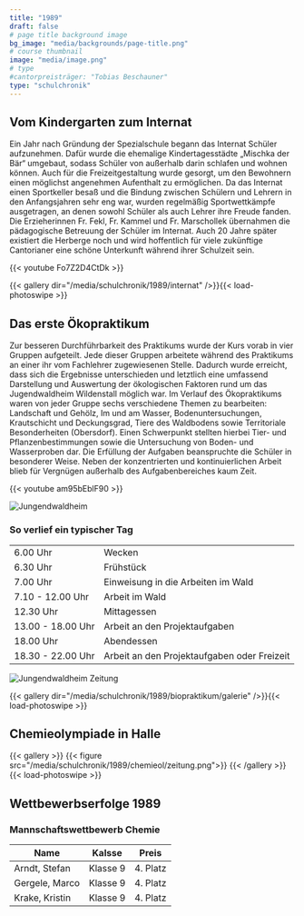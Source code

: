 ```yaml
---
title: "1989"
draft: false
# page title background image
bg_image: "media/backgrounds/page-title.png"
# course thumbnail
image: "media/image.png"
# type
#cantorpreisträger: "Tobias Beschauner"
type: "schulchronik"
---
```


## Vom Kindergarten zum Internat

Ein Jahr nach Gründung der Spezialschule begann das Internat Schüler aufzunehmen. Dafür wurde die ehemalige Kindertagesstädte „Mischka der Bär“ umgebaut, sodass Schüler von außerhalb darin schlafen und wohnen können.
Auch für die Freizeitgestaltung wurde gesorgt, um den Bewohnern einen möglichst angenehmen Aufenthalt zu ermöglichen. Da das Internat einen Sportkeller besaß und die Bindung zwischen Schülern und Lehrern in den Anfangsjahren sehr eng war, wurden regelmäßig Sportwettkämpfe ausgetragen, an denen sowohl Schüler als auch Lehrer ihre Freude fanden.
Die Erzieherinnen Fr. Fekl, Fr. Kammel und Fr. Marschollek übernahmen die pädagogische Betreuung der Schüler im Internat.
Auch 20 Jahre später existiert die Herberge noch und wird hoffentlich für viele zukünftige Cantorianer eine schöne Unterkunft während ihrer Schulzeit sein.

{{< youtube Fo7Z2D4CtDk >}}

{{< gallery dir="/media/schulchronik/1989/internat" />}}{{< load-photoswipe >}}



## Das erste Ökopraktikum

Zur besseren Durchführbarkeit des Praktikums wurde der Kurs vorab in vier Gruppen aufgeteilt. Jede dieser Gruppen arbeitete während des Praktikums an einer ihr vom Fachlehrer zugewiesenen Stelle. Dadurch wurde erreicht, dass sich die Ergebnisse unterschieden und letztlich eine umfassend Darstellung und Auswertung der ökologischen Faktoren rund um das Jugendwaldheim Wildenstall möglich war.
Im Verlauf des Ökopraktikums waren von jeder Gruppe sechs verschiedene Themen zu bearbeiten: Landschaft und Gehölz, Im und am Wasser, Bodenuntersuchungen, Krautschicht und Deckungsgrad, Tiere des Waldbodens sowie Territoriale Besonderheiten (Obersdorf).
Einen Schwerpunkt stellten hierbei Tier- und Pflanzenbestimmungen sowie die Untersuchung von Boden- und Wasserproben dar.
Die Erfüllung der Aufgaben beanspruchte die Schüler in besonderer Weise. Neben der konzentrierten und kontinuierlichen Arbeit blieb für Vergnügen außerhalb des Aufgabenbereiches kaum Zeit.

{{< youtube am95bEblF90 >}}

![Jungendwaldheim](/media/schulchronik/1989/biopraktikum/01.png)


### So verlief ein typischer Tag

|                   |                                             |
|-------------------|---------------------------------------------|
| 6.00 Uhr          | Wecken                                      |
| 6.30 Uhr          | Frühstück                                   |
| 7.00 Uhr          | Einweisung in die Arbeiten im Wald          |
| 7.10 - 12.00 Uhr  | Arbeit im Wald                              |
| 12.30 Uhr         | Mittagessen                                 |
| 13.00 - 18.00 Uhr | Arbeit an den Projektaufgaben               |
| 18.00 Uhr         | Abendessen                                  |
| 18.30 - 22.00 Uhr | Arbeit an den Projektaufgaben oder Freizeit |

![Jungendwaldheim Zeitung](/media/schulchronik/1989/biopraktikum/02.png)

{{< gallery dir="/media/schulchronik/1989/biopraktikum/galerie" />}}{{< load-photoswipe >}}

## Chemieolympiade in Halle

{{< gallery >}}
  {{< figure src="/media/schulchronik/1989/chemieol/zeitung.png">}}
{{< /gallery >}}{{< load-photoswipe >}}

## Wettbewerbserfolge 1989

### Mannschaftswettbewerb Chemie

|Name|Kalsse|Preis|
|-|-|-|
| Arndt, Stefan | Klasse 9 | 4. Platz |
| Gergele, Marco | Klasse 9 | 4. Platz |
| Krake, Kristin | Klasse 9 | 4. Platz |
